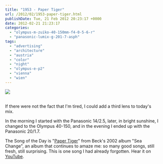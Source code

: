 ```yaml
---
title: "1953 - Paper Tiger"
url: /2012/02/1953-paper-tiger.html
publishDate: Tue, 21 Feb 2012 20:23:17 +0000
date: 2012-02-21 21:23:17
categories: 
  - "olympus-m-zuiko-40-150mm-f4-0-5-6-r"
  - "panasonic-lumix-g-201-7-asph"
tags: 
  - "advertising"
  - "architecture"
  - "austria"
  - "color"
  - "night"
  - "olympus-e-p2"
  - "vienna"
  - "wien"
---
```

<div class="container">
<div class="center"><a target="_blank" href="https://d25zfm9zpd7gm5.cloudfront.net/1200x1200/2012/20120221_184121_ps.jpg"><img src="https://d25zfm9zpd7gm5.cloudfront.net/0600x0600/2012/20120221_184121_ps.jpg" /></a></div>
</div>
<br />

If there were not the fact that I'm tired, I could add a third lens to today's mix.

<a target="_blank" href="https://d25zfm9zpd7gm5.cloudfront.net/1200x1200/2012/20120221_093917_ps.jpg"><img style="margin: 0pt 0px 0pt 10px; float: right;" src="https://d25zfm9zpd7gm5.cloudfront.net/0150x0150/2012/20120221_093917_ps.jpg" alt="" border="0" /></a> In the morning I started with the Panasonic 14/2.5, later, in bright sunshine, I changed to the Olympus 40-150, and in the evening I ended up with the Panasonic 20/1.7.

 The Song of the Day is "<a href="http://www.lyricsmode.com/lyrics/b/beck/paper_tiger.html" target="_blank">Paper Tiger</a>" from Beck's 2002 album "Sea Change", an album that continues to amaze me: so many good songs, still fresh, still surprising. This is one song I had already forgotten. Hear it on <a href="http://www.youtube.com/watch?v=infWGIlS9r8" target="_blank">YouTube</a>.
